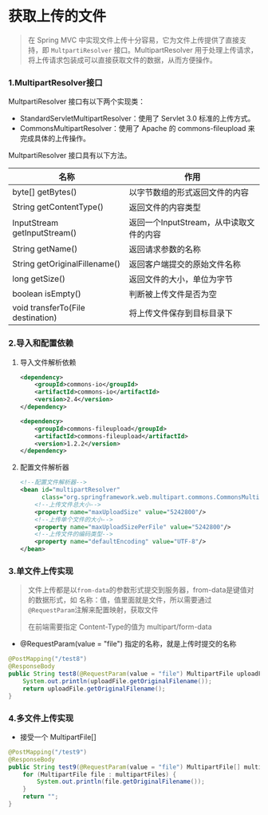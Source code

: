 



# 获取上传的文件

> 在 Spring MVC 中实现文件上传十分容易，它为文件上传提供了直接支持，即 `MultpartiResolver` 接口。MultipartResolver 用于处理上传请求，将上传请求包装成可以直接获取文件的数据，从而方便操作。

### 1.MultipartResolver接口

MultpartiResolver 接口有以下两个实现类：

- StandardServletMultipartResolver：使用了 Servlet 3.0 标准的上传方式。
- CommonsMultipartResolver：使用了 Apache 的 commons-fileupload 来完成具体的上传操作。

MultpartiResolver 接口具有以下方法。

| 名称                              | 作用                                    |
| --------------------------------- | --------------------------------------- |
| byte[] getBytes()                 | 以字节数组的形式返回文件的内容          |
| String getContentType()           | 返回文件的内容类型                      |
| InputStream getInputStream()      | 返回一个InputStream，从中读取文件的内容 |
| String getName()                  | 返回请求参数的名称                      |
| String getOriginalFillename()     | 返回客户端提交的原始文件名称            |
| long getSize()                    | 返回文件的大小，单位为字节              |
| boolean isEmpty()                 | 判断被上传文件是否为空                  |
| void transferTo(File destination) | 将上传文件保存到目标目录下              |

### 2.导入和配置依赖

1. 导入文件解析依赖

   ```xml
   <dependency>
       <groupId>commons-io</groupId>
       <artifactId>commons-io</artifactId>
       <version>2.4</version>
   </dependency>
   
   <dependency>
       <groupId>commons-fileupload</groupId>
       <artifactId>commons-fileupload</artifactId>
       <version>1.2.2</version>
   </dependency>
   ```

2. 配置文件解析器

   ```xml
   <!--配置文件解析器-->
   <bean id="multipartResolver"
         class="org.springframework.web.multipart.commons.CommonsMultipartResolver">
       <!--上传文件总大小-->
       <property name="maxUploadSize" value="5242800"/>
       <!--上传单个文件的大小-->
       <property name="maxUploadSizePerFile" value="5242800"/>
       <!--上传文件的编码类型-->
       <property name="defaultEncoding" value="UTF-8"/>
   </bean>
   ```

### 3.单文件上传实现

> 文件上传都是以`from-data`的参数形式提交到服务器，from-data是键值对的数据形式，如 名称：值，值里面就是文件，所以需要通过 `@RequestParam`注解来配置映射，获取文件
>
> 在前端需要指定 Content-Type的值为 multipart/form-data

- @RequestParam(value = "file") 指定的名称，就是上传时提交的名称

```java
@PostMapping("/test8")
@ResponseBody
public String test8(@RequestParam(value = "file") MultipartFile uploadFile) {
    System.out.println(uploadFile.getOriginalFilename());
    return uploadFile.getOriginalFilename();
}
```

### 4.多文件上传实现

- 接受一个 MultipartFile[]

```java
@PostMapping("/test9")
@ResponseBody
public String test9(@RequestParam(value = "file") MultipartFile[] multipartFiles) {
    for (MultipartFile file : multipartFiles) {
        System.out.println(file.getOriginalFilename());
    }
    return "";
}
```

